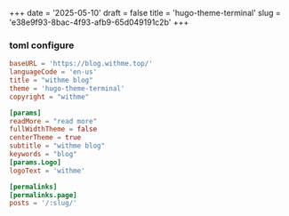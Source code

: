 +++
date = '2025-05-10'
draft = false
title = 'hugo-theme-terminal'
slug = 'e38e9f93-8bac-4f93-afb9-65d049191c2b'
+++
### toml configure
```toml
baseURL = 'https://blog.withme.top/'
languageCode = 'en-us'
title = "withme blog"
theme = 'hugo-theme-terminal'
copyright = "withme"

[params]
readMore = "read more"
fullWidthTheme = false
centerTheme = true
subtitle = "withme blog"
keywords = "blog"
[params.Logo]
logoText = 'withme'

[permalinks]
[permalinks.page]
posts = '/:slug/'
```
